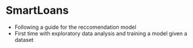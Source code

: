 # SmartLoans

- Following a guide for the reccomendation model
- First time with exploratory data analysis and training a model given a dataset